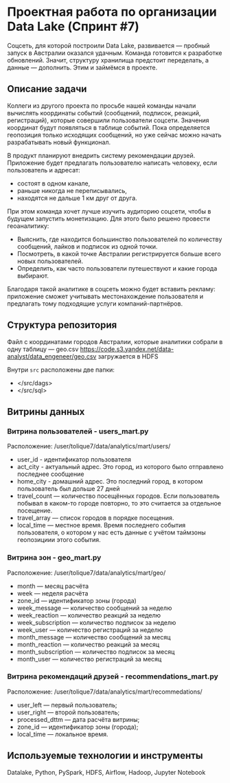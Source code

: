 # Проектная работа по организации Data Lake (Спринт #7)
Соцсеть, для которой построили Data Lake, развивается — пробный запуск в Австралии оказался удачным. Команда готовится к разработке обновлений. Значит, структуру хранилища предстоит переделать, а данные — дополнить. Этим и займёмся в проекте.

## Описание задачи
Коллеги из другого проекта по просьбе нашей команды начали вычислять координаты событий (сообщений, подписок, реакций, регистраций), которые совершили пользователи соцсети. Значения координат будут появляться в таблице событий. Пока определяется геопозиция только исходящих сообщений, но уже сейчас можно начать разрабатывать новый функционал. 

В продукт планируют внедрить систему рекомендации друзей. Приложение будет предлагать пользователю написать человеку, если пользователь и адресат:
* состоят в одном канале,
* раньше никогда не переписывались,
* находятся не дальше 1 км друг от друга.

При этом команда хочет лучше изучить аудиторию соцсети, чтобы в будущем запустить монетизацию. Для этого было решено провести геоаналитику:
* Выяснить, где находится большинство пользователей по количеству сообщений, лайков и подписок из одной точки.
* Посмотреть, в какой точке Австралии регистрируется больше всего новых пользователей.
* Определить, как часто пользователи путешествуют и какие города выбирают.

Благодаря такой аналитике в соцсеть можно будет вставить рекламу: приложение сможет учитывать местонахождение пользователя и предлагать тому подходящие услуги компаний-партнёров. 




## Структура репозитория

Файл с координатами городов Австралии, которые аналитики собрали в одну таблицу — geo.csv
<https://code.s3.yandex.net/data-analyst/data_engeneer/geo.csv> загружается в HDFS 


Внутри `src` расположены две папки:
- </src/dags>
- </src/sql>


## Витрины данных
### Витрина пользователей - users_mart.py

Расположение: /user/tolique7/data/analytics/mart/users/

* user_id - идентификатор пользователя
* act_city - актуальный адрес. Это город, из которого было отправлено последнее сообщение
* home_city - домашний адрес. Это последний город, в котором пользователь был дольше 27 дней
* travel_count — количество посещённых городов. Если пользователь побывал в каком-то городе повторно, то это считается за отдельное посещение.
* travel_array — список городов в порядке посещения.
* local_time — местное время. Время последнего события пользователя, о котором у нас есть данные с учётом таймзоны геопозициии этого события.

### Витрина зон - geo_mart.py

Расположение: /user/tolique7/data/analytics/mart/geo/

* month — месяц расчёта
* week — неделя расчёта
* zone_id — идентификатор зоны (города)
* week_message — количество сообщений за неделю
* week_reaction — количество реакций за неделю
* week_subscription — количество подписок за неделю
* week_user — количество регистраций за неделю
* month_message — количество сообщений за месяц
* month_reaction — количество реакций за месяц
* month_subscription — количество подписок за месяц
* month_user — количество регистраций за месяц

### Витрина рекомендаций друзей - recommendations_mart.py

Расположение: /user/tolique7/data/analytics/mart/recommedations/

* user_left — первый пользователь;
* user_right — второй пользователь;
* processed_dttm — дата расчёта витрины;
* zone_id — идентификатор зоны (города);
* local_time — локальное время.

## Используемые технологии и инструменты
Datalake, Python, PySpark, HDFS, Airflow, Hadoop, Jupyter Notebook